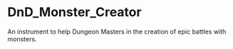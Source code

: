 # DnD_Monster_Creator
An instrument to help Dungeon Masters in the creation of epic battles with monsters.
